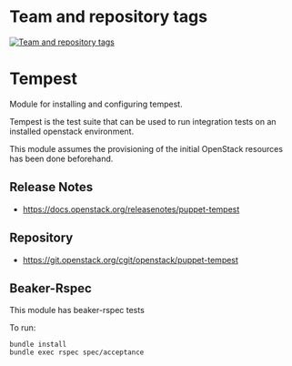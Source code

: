 Team and repository tags
========================

[![Team and repository tags](https://governance.openstack.org/tc/badges/puppet-tempest.svg)](https://governance.openstack.org/tc/reference/tags/index.html)

<!-- Change things from this point on -->

Tempest
=======

Module for installing and configuring tempest.

Tempest is the test suite that can be used to run integration
tests on an installed openstack environment.

This module assumes the provisioning of the initial OpenStack
resources has been done beforehand.

Release Notes
-------------

* https://docs.openstack.org/releasenotes/puppet-tempest

Repository
----------

* https://git.openstack.org/cgit/openstack/puppet-tempest

Beaker-Rspec
------------

This module has beaker-rspec tests

To run:

```shell
bundle install
bundle exec rspec spec/acceptance
```
